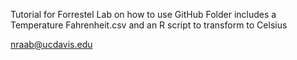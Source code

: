 Tutorial for Forrestel Lab on how to use GitHub
Folder includes a Temperature Fahrenheit.csv and an R script to transform to Celsius

nraab@ucdavis.edu